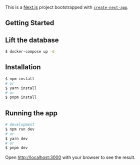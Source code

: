 This is a [Next.js](https://nextjs.org/) project bootstrapped with [`create-next-app`](https://github.com/vercel/next.js/tree/canary/packages/create-next-app).

## Getting Started

## Lift the database
```bash
$ docker-compose up -d
```

## Installation

```bash
$ npm install
# or
$ yarn install
# or
$ pnpm install
```

## Running the app

```bash
# development
$ npm run dev
# or
$ yarn dev
# or
$ pnpm dev
```

Open [http://localhost:3000](http://localhost:3000) with your browser to see the result.
